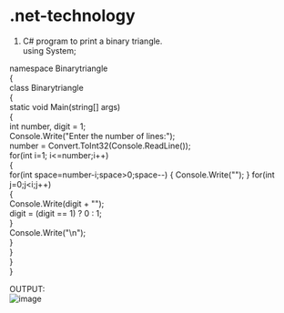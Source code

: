 # .net-technology
1. C# program to print a binary triangle.<br>
using System;<br>

namespace Binarytriangle<br>
{<br>
    class Binarytriangle<br>
    {<br>
        static void Main(string[] args)<br>
        {<br>
            int number, digit = 1;<br>
            Console.Write("Enter the number of lines:");<br>
            number = Convert.ToInt32(Console.ReadLine());<br>
            for(int i=1; i<=number;i++)<br>
            {<br>
                for(int space=number-i;space>0;space--)
                {
                    Console.Write("");
                }
                for(int j=0;j<i;j++)<br>
                {<br>
                    Console.Write(digit + "");<br>
                    digit = (digit == 1) ? 0 : 1;<br>
                }<br>
                Console.Write("\n");<br>
            }<br>
        }<br>
    }<br>
}<br>

OUTPUT:<br>
![image](https://user-images.githubusercontent.com/97940468/154416346-aab9b949-daaf-48d4-b745-2c70aead6524.png)

